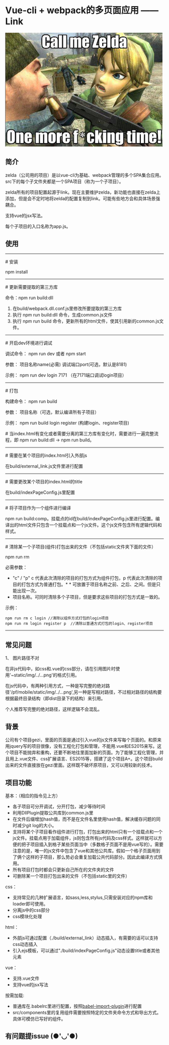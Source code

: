 # Vue-cli + webpack的多页面应用 —— Link
![](./img/link.jpg)
## 简介
zelda（公司用的项目）是以vue-cli为基础、webpack管理的多个SPA集合应用。src下的每个子文件夹都是一个SPA项目（称为一个子项目）。

zelda所有的项目配置起源于link。现在主要维护zelda，新功能也直接在zelda上添加，但是会不定时地将zelda的配置复制到link。可能有些地方会和具体场景强耦合。

支持vue的jsx写法。

每个子项目的入口名称为app.js。

## 使用
 _____
 \# 安装 
 
 npm install
  _____
 \# 更新需要提取的第三方库

 命令：npm run build:dll
 
 1. 在build/webpack.dll.conf.js里修改所要提取的第三方库
 2. 执行 npm run build:dll 命令，生成common.js文件
 3. 执行 npm run build 命令，更新所有的html文件，使其引用新的common.js文件。
  _____
 \# 开启dev环境进行调试
 
 调试命令： npm run dev 或者 npm start
 
 参数： 项目名称name(必需) 调试端口port(可选，默认是8181)
 
 示例： npm run dev login 7171 （在7171端口调试login项目）
  _____
 \# 打包
 
 构建命令： npm run build 
 
 参数： 项目名称（可选，默认编译所有子项目）
 
 示例： npm run build login register (构建login、register项目)
 
 \# 当index.html有变化或者需要分离的第三方库有变化时，需要进行一遍完整流程，即 npm run build:dll ->  npm run build。
 
  _____
 \# 需要在某个项目的index.html引入外部js
 
 在build/external_link.js文件里进行配置
  _____
 \# 需要更改某个项目的index.html的title
 
 在build/indexPageConfig.js里配置
  _____
 \# 将子项目作为一个组件进行编译
 
 npm run build:comp。挂载点的id在build/indexPageConfig.js里进行配置。编译出的html文件只包含一个挂载点和一个js文件。这个js文件包含所有逻辑代码和样式。
  _____
 \# 清除某一个子项目(组件)打包出来的文件（不包括static文件夹下面的文件）
 
 npm run rm
 
 必需参数： 
 - "c" / "p"  c 代表此次清除的项目的打包方式为组件打包，p 代表此次清除的项目的打包方式为普通打包。\* \* 可放置于项目名称之前、之后、之间。但是只能出现一次。
 - 项目名称。可同时清除多个子项目，但是要求这些项目的打包方式是一致的。
 
 示例： 
 
    npm run rm c login //清除以组件方式打包的login项目
    npm run rm login register p  //清除以普通方式打包的login、register项目    

  _____
 
## 常见问题

1、 图片路径不对
    
在非js代码中，如css和.vue的css部分，请在引用图片时使用'~static/img/../...png'的格式引用。

在js代码中，有两种引用方式，一种是写完整的绝对路径'/pf/mobile/static/img/../...png',另一种是写相对路径，不过相对路径的结构要根据最终目录结构（即dist目录下的结构）来引用。

个人推荐写完整的绝对路径，这样逻辑不会混乱。

## 背景
 公司有个项目gezi，里面的页面是通过引入vue的js文件来写每个页面的。和原来用jquery写的项目很像，没有工程化打包和管理，不能用.vue和ES2015来写。这个项目不能抛弃和重构，还要不断地往里面加新的页面。为了能够工程化管理，并且用上.vue文件、css扩展语言、ES2015等，搭建了这个项目A+。这个项目build出来的文件直接放在gezi里面。这样既不破坏原项目，又可以用较新的技术。

## 项目功能

基本：（相应的指令见上方）

- 各子项目可分开调试，分开打包，减少等待时间
- 利用DllPlugin提取公共库到common.js里
- 在文件后缀增加hash值，而不是在文件名里使用hash值，解决缓存问题的同时减少git log的大小。
- 支持将某个子项目看作组件进行打包，打包出来的html只有一个挂载点和一个js文件。挂载点用于加载组件，js则包含所有js代码及css样式。这样就可以方便的把子项目插入到格子某些页面当中（多数格子页面不是用vue写的）。需要注意的是，唯一的js文件中包含了vue和其他公共库。假如一个格子页面用到了俩个这样的子项目，那么势必会重复加载公共代码部分。因此此编译方式慎用。
- 所有项目打包时都会只更新自己所在的文件夹的文件
- 可删除某一个项目打包出来的文件（不包括static里的文件）

css：
- 支持常见的几种扩展语言，如sass,less,stylus,只需安装对应的npm库和loader即可使用。
- 分离js中的css部分
- css模块化处理

html：
- 外部js可通过配置（./build/external_link）动态插入，有需要的话可以支持css动态插入
- 引入ejs模板，可以通过"./build/indexPageConfig.js"动态设置title或者其他元素

vue：
- 支持.vue文件
- 支持vue的jsx写法

按需加载:
- 普通库在.babelrc里进行配置，按照[babel-import-plugin](https://github.com/ant-design/babel-plugin-import)进行配置
- src/components里的复用组件需要按照特定的文件夹命令方式和导出方式。具体可模仿已写好的组件。

## 有问题提issue (●'◡'●)
    